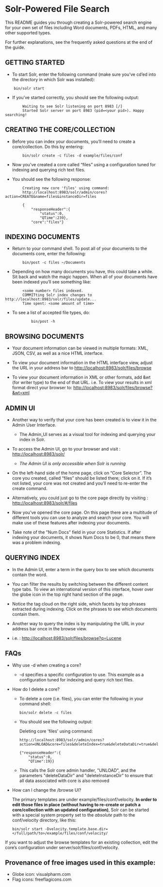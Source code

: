 <!--
 Licensed to the Apache Software Foundation (ASF) under one or more
 contributor license agreements.  See the NOTICE file distributed with
 this work for additional information regarding copyright ownership.
 The ASF licenses this file to You under the Apache License, Version 2.0
 (the "License"); you may not use this file except in compliance with
 the License.  You may obtain a copy of the License at

     http://www.apache.org/licenses/LICENSE-2.0

 Unless required by applicable law or agreed to in writing, software
 distributed under the License is distributed on an "AS IS" BASIS,
 WITHOUT WARRANTIES OR CONDITIONS OF ANY KIND, either express or implied.
 See the License for the specific language governing permissions and
 limitations under the License.
-->

# Solr-Powered File Search

This README guides you through creating a Solr-powered search engine for your own set of files including Word documents,
PDFs, HTML, and many other supported types. 

For further explanations, see the frequently asked questions at the end of the guide.

## GETTING STARTED

* To start Solr, enter the following command (make sure you’ve cd’ed into the directory in which Solr was installed): 

```
    bin/solr start 
```

* If you’ve started correctly, you should see the following output:
    
```
        Waiting to see Solr listening on port 8983 [/]  
        Started Solr server on port 8983 (pid=<your pid>). Happy searching!
```

## CREATING THE CORE/COLLECTION

* Before you can index your documents, you’ll need to create a core/collection. Do this by entering:

```
        bin/solr create -c files -d example/files/conf
```

* Now you’ve created a core called “files” using a configuration tuned for indexing and querying rich text files.

* You should see the following response:

```
        Creating new core 'files' using command:
        http://localhost:8983/solr/admin/cores?action=CREATE&name=files&instanceDir=files

        {
            "responseHeader":{
                "status":0,
                "QTime":239},
            "core":"files"}
```

## INDEXING DOCUMENTS

* Return to your command shell. To post all of your documents to the documents core, enter the following: 

```
        bin/post -c files ~/Documents
```

* Depending on how many documents you have, this could take a while. Sit back and watch the magic happen. When all of your documents have been indexed you’ll see something like:

```
        <some number> files indexed.
        COMMITting Solr index changes to http://localhost:8983/solr/files/update...
        Time spent: <some amount of time>
```
        
* To see a list of accepted file types, do:

```
            bin/post -h
```

## BROWSING DOCUMENTS

* Your document information can be viewed in multiple formats: XML, JSON, CSV, as well as a nice HTML interface. 

* To view your document information in the HTML interface view, adjust the URL in your address bar to [http://localhost:8983/solr/files/browse](http://localhost:8983/solr/files/browse)

* To view your document information in XML or other formats, add &wt (for writer type) to the end of that URL. i.e. To view your results in xml format direct your browser to:
    [http://localhost:8983/solr/files/browse?&wt=xml](http://localhost:8983/solr/files/browse?&wt=xml)

## ADMIN UI

* Another way to verify that your core has been created is to view it in the Admin User Interface.

    - The Admin_UI serves as a visual tool for indexing and querying your index in Solr.

* To access the Admin UI, go to your browser and visit :
    [http://localhost:8983/solr/](http://localhost:8983/solr/)

    - <i>The Admin UI is only accessible when Solr is running</i>

* On the left-hand side of the home page, click on “Core Selector”. The core you created, called “files” should be listed there; click on it. If it’s not listed, your core was not created and you’ll need to re-enter the create command.
* Alternatively, you could just go to the core page directly by visiting : [http://localhost:8983/solr/#/files](http://localhost:8983/solr/#/files)

* Now you’ve opened the core page. On this page there are a multitude of different tools you can use to analyze and search your core. You will make use of these features after indexing your documents.
* Take note of the "Num Docs" field in your core Statistics. If after indexing your documents, it shows Num Docs to be 0, that means there was a problem indexing.

## QUERYING INDEX

* In the Admin UI, enter a term in the query box to see which documents contain the word. 

* You can filter the results by switching between the different content type tabs. To view an international version of this interface, hover over the globe icon in the top right hand section of the page.

* Notice the tag cloud on the right side, which facets by top phrases extracted during indexing.
  Click on the phrases to see which documents contain them.

* Another way to query the index is by manipulating the URL in your address bar once in the browse view.

* i.e. : [http://localhost:8983/solr/files/browse?q=Lucene](http://localhost:8983/solr/files/browse?q=Lucene)

## FAQs

* Why use -d when creating a core?
    * -d specifies a specific configuration to use.  This example as a configuration tuned for indexing and query rich
      text files.
    
* How do I delete a core?
  * To delete a core (i.e. files), you can enter the following in your command shell:
    
    ```
    bin/solr delete -c files
    ```
 
  * You should see the following output:
    
    Deleting core 'files' using command:
        
    ```
    http://localhost:8983/solr/admin/cores?action=UNLOAD&core=files&deleteIndex=true&deleteDataDir=true&deleteInstanceDir=true
    
    {"responseHeader":{
        "status":0,
        "QTime":19}}
    ```
  
  * This calls the Solr core admin handler, "UNLOAD", and the parameters "deleteDataDir" and "deleteInstanceDir" to ensure that all data associated with core is also removed

* How can I change the /browse UI?

    The primary templates are under example/files/conf/velocity.  **In order to edit those files in place (without having to
    re-create or patch a core/collection with an updated configuration)**, Solr can be started with a special system property
    set to the _absolute_ path to the conf/velocity directory, like this: 
    
    ```
    bin/solr start -Dvelocity.template.base.dir=</full/path/to>/example/files/conf/velocity/
    ```
 
If you want to adjust the browse templates for an existing collection, edit the core’s configuration
under server/solr/files/conf/velocity.

## Provenance of free images used in this example:

  - Globe icon: visualpharm.com
  - Flag icons: freeflagicons.com